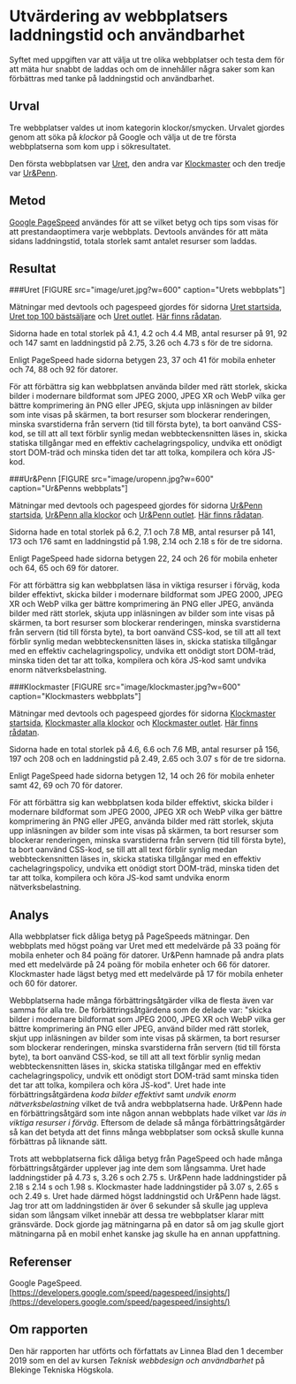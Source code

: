 Utvärdering av webbplatsers laddningstid och användbarhet
=======================

Syftet med uppgiften var att välja ut tre olika webbplatser och testa dem för att mäta hur snabbt de laddas och om de innehåller några saker som kan förbättras med tanke på laddningstid och användbarhet.


Urval
-----------------------
Tre webbplatser valdes ut inom kategorin klockor/smycken. Urvalet gjordes genom att söka på *klockor* på Google och välja ut de tre första webbplatserna som kom upp i sökresultatet.

Den första webbplatsen var [Uret](https://www.uret.se), den andra var [Klockmaster](https://www.klockmaster.se/) och den tredje var [Ur&Penn](https://www.uropenn.se/).


Metod
-----------------------
[Google PageSpeed](https://developers.google.com/speed/pagespeed/insights/) användes för att se vilket betyg och tips som visas för att prestandaoptimera varje webbplats. Devtools användes för att mäta sidans laddningstid, totala storlek samt antalet resurser som laddas.


Resultat
-----------------------

###Uret
[FIGURE src="image/uret.jpg?w=600"  caption="Urets webbplats"]

Mätningar med devtools och pagespeed gjordes för sidorna [Uret startsida](https://www.uret.se), [Uret top 100 bästsäljare](https://www.uret.se/top-100-bastsaljare-c-5109.html) och [Uret outlet](https://www.uret.se/outlet-c-6391.html). [Här finns rådatan](https://docs.google.com/spreadsheets/d/1IHjLkWp9HBpAdqm2ME0zpzs33vZR9k2iBInz6zcw5K4/edit?usp=sharing).

Sidorna hade en total storlek på 4.1, 4.2 och 4.4 MB, antal resurser på 91, 92 och 147 samt en laddningstid på 2.75, 3.26 och 4.73 s för de tre sidorna.

Enligt PageSpeed hade sidorna betygen 23, 37 och 41 för mobila enheter och 74, 88 och 92 för datorer.

För att förbättra sig kan webbplatsen använda bilder med rätt storlek, skicka bilder i modernare bildformat som JPEG 2000, JPEG XR och WebP vilka ger bättre komprimering än PNG eller JPEG, skjuta upp inläsningen av bilder som inte visas på skärmen, ta bort resurser som blockerar renderingen, minska svarstiderna från servern (tid till första byte), ta bort oanvänd CSS-kod, se till att all text förblir synlig medan webbteckensnitten läses in, skicka statiska tillgångar med en effektiv cachelagringspolicy, undvika ett onödigt stort DOM-träd och minska tiden det tar att tolka, kompilera och köra JS-kod.

###Ur&Penn
[FIGURE src="image/uropenn.jpg?w=600" caption="Ur&Penns webbplats"]

Mätningar med devtools och pagespeed gjordes för sidorna [Ur&Penn startsida](https://www.uropenn.se), [Ur&Penn alla klockor](https://www.uropenn.se/alla-klockor) och [Ur&Penn outlet](https://www.uropenn.se/guldoutlet). [Här finns rådatan](https://docs.google.com/spreadsheets/d/1PgVYkSMIvqYL5IRIptm5ubpwcfqPBH4RcrJwDjuwvJs/edit?usp=sharing).

Sidorna hade en total storlek på 6.2, 7.1 och 7.8 MB, antal resurser på 141, 173 och 176 samt en laddningstid på 1.98, 2.14 och 2.18 s för de tre sidorna.

Enligt PageSpeed hade sidorna betygen 22, 24 och 26 för mobila enheter och 64, 65 och 69 för datorer.

För att förbättra sig kan webbplatsen läsa in viktiga resurser i förväg, koda bilder effektivt, skicka bilder i modernare bildformat som JPEG 2000, JPEG XR och WebP vilka ger bättre komprimering än PNG eller JPEG, använda bilder med rätt storlek, skjuta upp inläsningen av bilder som inte visas på skärmen, ta bort resurser som blockerar renderingen, minska svarstiderna från servern (tid till första byte), ta bort oanvänd CSS-kod, se till att all text förblir synlig medan webbteckensnitten läses in, skicka statiska tillgångar med en effektiv cachelagringspolicy, undvika ett onödigt stort DOM-träd, minska tiden det tar att tolka, kompilera och köra JS-kod samt undvika enorm nätverksbelastning.

###Klockmaster
[FIGURE src="image/klockmaster.jpg?w=600" caption="Klockmasters webbplats"]

Mätningar med devtools och pagespeed gjordes för sidorna [Klockmaster startsida](https://www.klockmaster.se), [Klockmaster alla klockor](https://www.klockmaster.se/klockor) och [Klockmaster outlet](https://www.klockmaster.se/outlet). [Här finns rådatan](https://docs.google.com/spreadsheets/d/1XgY6VEN9PE0lWOfOJ97Zsk4bggjFgtzcOXYPv0py5Ps/edit?usp=sharing).

Sidorna hade en total storlek på 4.6, 6.6 och 7.6 MB, antal resurser på 156, 197 och 208 och en laddningstid på 2.49, 2.65 och 3.07 s för de tre sidorna.

Enligt PageSpeed hade sidorna betygen 12, 14 och 26 för mobila enheter samt 42, 69 och 70 för datorer.

För att förbättra sig kan webbplatsen koda bilder effektivt, skicka bilder i modernare bildformat som JPEG 2000, JPEG XR och WebP vilka ger bättre komprimering än PNG eller JPEG, använda bilder med rätt storlek, skjuta upp inläsningen av bilder som inte visas på skärmen, ta bort resurser som blockerar renderingen, minska svarstiderna från servern (tid till första byte), ta bort oanvänd CSS-kod, se till att all text förblir synlig medan webbteckensnitten läses in, skicka statiska tillgångar med en effektiv cachelagringspolicy, undvika ett onödigt stort DOM-träd, minska tiden det tar att tolka, kompilera och köra JS-kod samt undvika enorm nätverksbelastning.


Analys
-----------------------
Alla webbplatser fick dåliga betyg på PageSpeeds mätningar. Den webbplats med högst poäng var Uret med ett medelvärde på 33 poäng för mobila enheter och 84 poäng för datorer. Ur&Penn hamnade på andra plats med ett medelvärde på 24 poäng för mobila enheter och 66 för datorer. Klockmaster hade lägst betyg med ett medelvärde på 17 för mobila enheter och 60 för datorer.

Webbplatserna hade många förbättringsåtgärder vilka de flesta även var samma för alla tre. De förbättringsåtgärdena som de delade var: "skicka bilder i modernare bildformat som JPEG 2000, JPEG XR och WebP vilka ger bättre komprimering än PNG eller JPEG, använd bilder med rätt storlek, skjut upp inläsningen av bilder som inte visas på skärmen, ta bort resurser som blockerar renderingen, minska svarstiderna från servern (tid till första byte), ta bort oanvänd CSS-kod, se till att all text förblir synlig medan webbteckensnitten läses in, skicka statiska tillgångar med en effektiv cachelagringspolicy, undvik ett onödigt stort DOM-träd samt minska tiden det tar att tolka, kompilera och köra JS-kod". Uret hade inte förbättringsåtgärdena *koda bilder effektivt* samt *undvik enorm nätverksbelastning* vilket de två andra webbplatserna hade. Ur&Penn hade en förbättringsåtgärd som inte någon annan webbplats hade vilket var *läs in viktiga resurser i förväg*. Eftersom de delade så många förbättringsåtgärder så kan det betyda att det finns många webbplatser som också skulle kunna förbättras på liknande sätt.

Trots att webbplatserna fick dåliga betyg från PageSpeed och hade många förbättringsåtgärder upplever jag inte dem som långsamma. Uret hade laddningstider på 4.73 s, 3.26 s och 2.75 s. Ur&Penn hade laddningstider på 2.18 s 2.14 s och 1.98 s. Klockmaster hade laddningstider på 3.07 s, 2.65 s och 2.49 s. Uret hade därmed högst laddningstid och Ur&Penn hade lägst. Jag tror att om laddningstiden är över 6 sekunder så skulle jag uppleva sidan som långsam vilket innebär att dessa tre webbplatser klarar mitt gränsvärde. Dock gjorde jag mätningarna på en dator så om jag skulle gjort mätningarna på en mobil enhet kanske jag skulle ha en annan uppfattning.


Referenser
-----------------------
Google PageSpeed. [https://developers.google.com/speed/pagespeed/insights/](https://developers.google.com/speed/pagespeed/insights/)


Om rapporten
-----------------------
Den här rapporten har utförts och författats av Linnea Blad den 1 december 2019 som en del av kursen *Teknisk webbdesign och användbarhet* på Blekinge Tekniska Högskola.
